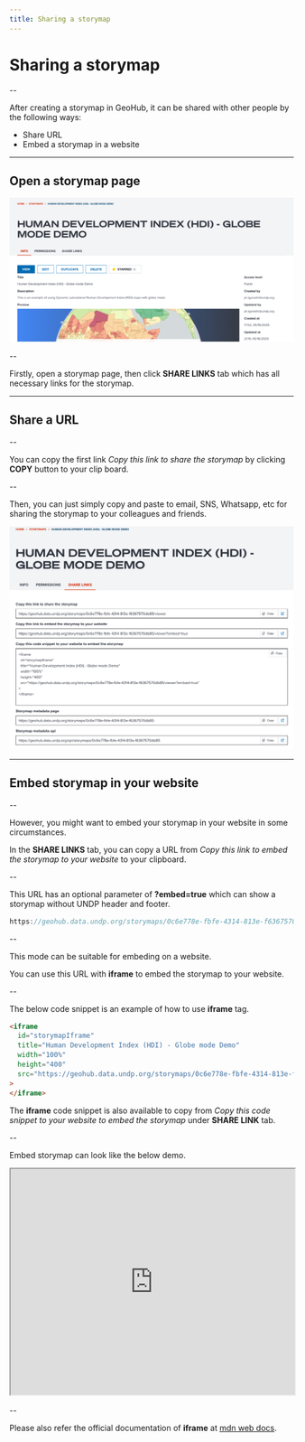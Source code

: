 ```yaml
---
title: Sharing a storymap
---
```


# Sharing a storymap

--

After creating a storymap in GeoHub, it can be shared with other people by the following ways:

- Share URL
- Embed a storymap in a website

---

## Open a storymap page

![An example of a storymap page](../assets/storymaps/share_storymap_1.png)

<!-- .element style="height: 400px" -->

--

Firstly, open a storymap page, then click **SHARE LINKS** tab which has all necessary links for the storymap.

---

## Share a URL

--

You can copy the first link _Copy this link to share the storymap_ by clicking **COPY** button to your clip board.

--

Then, you can just simply copy and paste to email, SNS, Whatsapp, etc for sharing the storymap to your colleagues and friends.

![SHARE LINKS tab of a storymap](../assets/storymaps/share_storymap_2.png)

<!-- .element style="height: 400px" -->

---

## Embed storymap in your website

--

However, you might want to embed your storymap in your website in some circumstances.

In the **SHARE LINKS** tab, you can copy a URL from _Copy this link to embed the storymap to your website_ to your clipboard.

--

This URL has an optional parameter of **?embed=true** which can show a storymap without UNDP header and footer.

```js
https://geohub.data.undp.org/storymaps/0c6e778e-fbfe-4314-813e-f6367570db85/viewer?embed=true
```

--

This mode can be suitable for embeding on a website.

You can use this URL with **iframe** to embed the storymap to your website.

--

The below code snippet is an example of how to use **iframe** tag.

```html
<iframe
  id="storymapIframe"
  title="Human Development Index (HDI) - Globe mode Demo"
  width="100%"
  height="400"
  src="https://geohub.data.undp.org/storymaps/0c6e778e-fbfe-4314-813e-f6367570db85/viewer?embed=true"
>
</iframe>
```

The **iframe** code snippet is also available to copy from _Copy this code snippet to your website to embed the storymap_ under **SHARE LINK** tab.

--

Embed storymap can look like the below demo.

<iframe
  id="storymapIframe"
  title="Human Development Index (HDI) - Globe mode Demo"
  width="100%"
  height="400"
  src="https://geohub.data.undp.org/storymaps/0c6e778e-fbfe-4314-813e-f6367570db85/viewer?embed=true"
>
</iframe>

--

Please also refer the official documentation of **iframe** at [mdn web docs](https://developer.mozilla.org/en-US/docs/Web/HTML/Reference/Elements/iframe).

